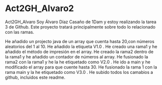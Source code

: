 # Act2GH_Alvaro2
Act2GH_Alvaro
Soy Álvaro Díaz Casaño de 1Dam y estoy realizando la tarea 3 de Github. Este proyecto tratará principalmente sobre todo lo relacionado con las ramas.

He añadido un projecto java de un array que cuenta hasta 20,con números aleatorios del 1 al 10. He añadido la etiqueta V1.0 . He creado una rama1 y he añadido el método de impresión en el array. He creado la rama2 dentro de la rama1 y he añadido un contador de números al array. He fusionado la rama2 con la rama1 y he la he etiquetado como V2.0 . He ido a main y he modificado el array para que cuente hasta 30. He fusionado la rama 1 con la rama main y la he etiquetado como V3.0 . He subido todos los camabios a github, incluidos este readme.
